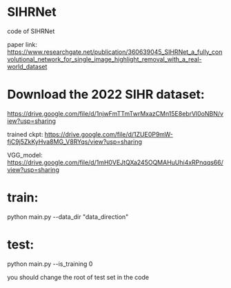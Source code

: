 # SIHRNet
code of SIHRNet

paper link:
https://www.researchgate.net/publication/360639045_SIHRNet_a_fully_convolutional_network_for_single_image_highlight_removal_with_a_real-world_dataset

# Download the 2022 SIHR dataset:
https://drive.google.com/file/d/1njwFmTTmTwrMxazCMn15E8ebrVl0oNBN/view?usp=sharing

trained ckpt:
https://drive.google.com/file/d/1ZUE0P9mW-fjC9j5ZkKyHva8MG_V8RYqs/view?usp=sharing

VGG_model:
https://drive.google.com/file/d/1mH0VEJtQXa245OQMAHuUhi4xRPnqqs66/view?usp=sharing

# train:
python main.py --data_dir "data_direction"

# test:

python main.py --is_training 0

you should change the root of test set in the code

